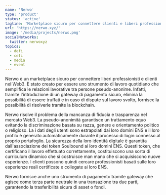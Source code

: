 ```yaml
---
name: 'Nerwo'
type: 'product'
status: 'active'
tagline: 'Marketplace sicuro per connettere clienti e liberi professionisti nel Web3'
url: 'https://nerwo.xyz/'
image: '/media/projects/nerwo.png'
socialNetworks:
  twitter: nerwoxyz
topics:
  - defi
  - cefi
  - media
  - event
---
```


Nerwo è un marketplace sicuro per connettere liberi professionisti e clienti nel Web3. È stato creato per essere uno strumento di lavoro quotidiano che semplifica le relazioni lavorative tra persone pseudo-anonime. Infatti, tramite l'introduzione di un gateway di pagamento sicuro, elimina la possibilità di essere truffati e in caso di dispute sul lavoro svolto, fornisce la possibilità di risolverle tramite la blockchain.

Nerwo risolve il problema della mancanza di fiducia e trasparenza nel mercato Web3. La pseudo-anonimità garantisce un trattamento equo evitando la discriminazione basata su razza, genere e orientamento politico o religioso. La i dati degli utenti sono estrapolati dai loro domini ENS e il loro profilo è generato automaticamente durante il processo di login connesso al proprio portafoglio. La sicurezza della loro identità digitale è garantita dall'associazione dei token Soulbound ai loro domini ENS. Questi token, che certificano il lavoro effettuato correttamente, costituiscono una sorta di curriculum dinamico che si costruisce man mano che si acquisiscono nuove esperienze. I clienti possono quindi cercare professionisti basati sulle loro esperienze reali certificate e collegate ai loro ENS.

Nerwo fornisce anche uno strumento di pagamento tramite gateway che agisce come terza parte neutrale in una transazione tra due parti, garantendo la trasferibilità sicura di asset o fondi.
